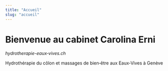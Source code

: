```yaml
---
title: "Accueil"
slug: "accueil"
---
```


# Bienvenue au cabinet Carolina Erni

_hydrotherapie-eaux‑vives.ch_

Hydrothérapie du côlon et massages de bien‑être aux Eaux‑Vives à Genève

